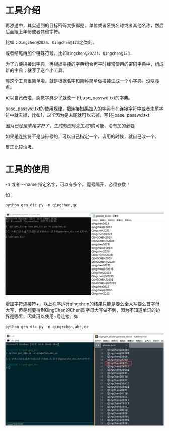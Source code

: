 # 工具介绍

再渗透中，其实遇到的目标密码大多都是，单位或者系统名称或者其他名称，然后后面跟上年份或者其他字符。

比如：`Qingchen@2023`、`Qingchen@123`之类的。

或者结尾再加个特殊符号，比如`Qingchen@2023!`、`Qingchen@123.`

为了方便拼接出字典，再根据拼接的字典组合再平时经常使用的密码字典中，组成新的字典；就写了这个小工具。

嘛这个工具很简单啦。就是根据名字和简称简单做拼接生成一个小字典。没啥亮点。

可以自己改啦，感觉字典少了就改一下base_passwd.txt的字典。

base_passwd.txt的使用规律，把连接如果加入的字典有在连接字符中或者末尾字符中就去掉，比如1$，这个$因为是末尾就可以去掉，写1在base_passwd.txt

因为$已经是末尾字符了，生成的密码会生成1$的可能，没有加的必要

如果是连接符不是@符号的，可以自己指定一个，调用的时候，就自己改一个。

反正比较垃圾。

# 工具的使用

-n 或者 --name 指定名字，可以有多个，逗号隔开，必须参数！

如：

``` python
python gen_dic.py -n qingchen,qc
```



![image-20220404232709111](images/jietu.png)

增加字符连接符+，以上程序运行qingchen的结果只能是要么全大写要么首字母大写，但是想要得到QingChen的Chen首字母大写做不到，因为不知道单词的边界是哪里，因此可以使用+号连接。如

```
python gen_dic.py -n qing+chen,abc,qc
```

![image](images/jietu2.png)
